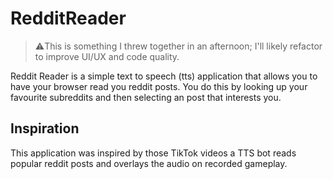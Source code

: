 # RedditReader
> ⚠️This is something I threw together in an afternoon; I'll likely refactor to improve UI/UX and code quality.

Reddit Reader is a simple text to speech (tts) application that allows you to have your browser read you reddit posts. You do this by looking up your favourite subreddits and then selecting an post that interests you. 

## Inspiration
This application was inspired by those TikTok videos a TTS bot reads popular reddit posts and overlays the audio on recorded gameplay. 
